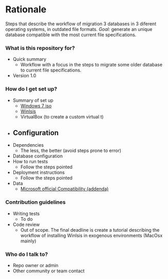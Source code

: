 # Rationale #

Steps that describe the workflow of migration 3 databases in 3 diferent operating systems, in outdated file formats. *Goal:* generate an unique database compatible with the most current file specifications.

### What is this repository for? ###

* Quick summary
     - Workflow with a focus in the steps to migrate some older database to current file specifications. 
* Version 1.0


### How do I get set up? ###

* Summary of set up
     - [Windows 7 iso](https://www.microsoft.com/en-us/software-download/windows7)
	 - [WinIsis](http://biblio1.mdp.edu.ar/index2.php?pagina=recursos/wisis/winisis.php)
     - VirtualBox (to   create a custom virtual t)
* Configuration
     - 
* Dependencies
     - The less, the better (avoid steps prone to error)
* Database configuration
* How to run tests
     - Follow the steps pointed
* Deployment instructions
     - Follow the steps pointed
* Data
     - [Microsoft official Compatibility (addenda)](https://answers.microsoft.com/es-es/windows/forum/windows_7-windows_programs/quiero-instalar-el-winsis-en-windows-7-de-64-bits/0ef1df8d-bc00-4736-be84-a9159660a65a?auth=1)

### Contribution guidelines ###

* Writing tests
     - To do
* Code review
     - Out of scope. The final deadline is create a tutorial describing the workflow of installing WinIsis in exogenous environments (MacOsx mainly)


### Who do I talk to? ###

* Repo owner or admin
* Other community or team contact